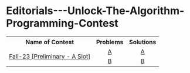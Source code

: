 # Editorials---Unlock-The-Algorithm-Programming-Contest

<table style="width:100%">
    <tr>
      <th>Name of Contest</th>
      <th>Problems</th>
      <th>Solutions</th>
    </tr>
    <tr>
      <td rowspan="8" style="text-align: center"><a
          href="https://toph.co/c/unlock-the-algorithm-fall-23-preliminary-a-slot" target="_blank">Fall-23 [Preliminary
          - A Slot]</a></td>
      <td style="text-align: center"><a href="https://ibb.co/v35rskR" target="_blank">A</a></td>
      <td style="text-align: center"><a
          href="https://github.com/mahmud34033/Editorials---Unlock-The-Algorithm-Programming-Contest/blob/main/fall23_preli-A/A.cpp"
          target="_blank">A</a></td>
    </tr>
    <tr>
      <td style="text-align: center"><a href="https://ibb.co/hcQHMsN" target="_blank">B</a></td>
      <td style="text-align: center"><a
          href="https://github.com/mahmud34033/Editorials---Unlock-The-Algorithm-Programming-Contest/blob/main/fall23_preli-A/B.cpp"
          target="_blank">B</a></td>
    </tr>
  </table>